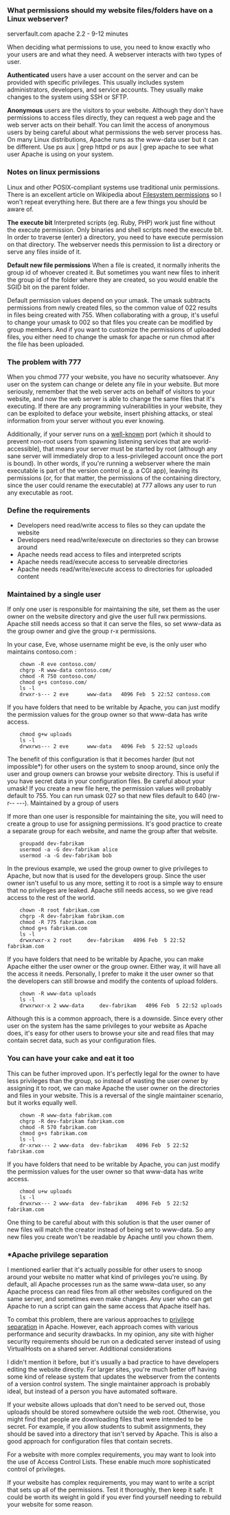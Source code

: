 ### What permissions should my website files/folders have on a Linux webserver? 

serverfault.com
apache 2.2 - 
9-12 minutes

When deciding what permissions to use, you need to know exactly who your users are and what they need. A webserver interacts with two types of user.

__Authenticated__ users have a user account on the server and can be provided with specific privileges. This usually includes system administrators, developers, and service accounts. They usually make changes to the system using SSH or SFTP.

__Anonymous__ users are the visitors to your website. Although they don't have permissions to access files directly, they can request a web page and the web server acts on their behalf. You can limit the access of anonymous users by being careful about what permissions the web server process has. On many Linux distributions, Apache runs as the www-data user but it can be different. Use ps aux | grep httpd or ps aux | grep apache to see what user Apache is using on your system.

### Notes on linux permissions

Linux and other POSIX-compliant systems use traditional unix permissions. There is an excellent article on Wikipedia about [Filesystem permissions](https://en.wikipedia.org/wiki/File_system_permissions#Traditional_Unix_permissions) so I won't repeat everything here. But there are a few things you should be aware of.

__The execute bit__
Interpreted scripts (eg. Ruby, PHP) work just fine without the execute permission. Only binaries and shell scripts need the execute bit. In order to traverse (enter) a directory, you need to have execute permission on that directory. The webserver needs this permission to list a directory or serve any files inside of it.

__Default new file permissions__
When a file is created, it normally inherits the group id of whoever created it. But sometimes you want new files to inherit the group id of the folder where they are created, so you would enable the SGID bit on the parent folder.

Default permission values depend on your umask. The umask subtracts permissions from newly created files, so the common value of 022 results in files being created with 755. When collaborating with a group, it's useful to change your umask to 002 so that files you create can be modified by group members. And if you want to customize the permissions of uploaded files, you either need to change the umask for apache or run chmod after the file has been uploaded.

### The problem with 777

When you chmod 777 your website, you have no security whatsoever. Any user on the system can change or delete any file in your website. But more seriously, remember that the web server acts on behalf of visitors to your website, and now the web server is able to change the same files that it's executing. If there are any programming vulnerabilities in your website, they can be exploited to deface your website, insert phishing attacks, or steal information from your server without you ever knowing.

Additionally, if your server runs on a [well-known](https://en.wikipedia.org/wiki/List_of_TCP_and_UDP_port_numbers#Well-known_ports) port (which it should to prevent non-root users from spawning listening services that are world-accessible), that means your server must be started by root (although any sane server will immediately drop to a less-privileged account once the port is bound). In other words, if you're running a webserver where the main executable is part of the version control (e.g. a CGI app), leaving its permissions (or, for that matter, the permissions of the containing directory, since the user could rename the executable) at 777 allows any user to run any executable as root.

### Define the requirements

- Developers need read/write access to files so they can update the website
- Developers need read/write/execute on directories so they can browse around
- Apache needs read access to files and interpreted scripts
- Apache needs read/execute access to serveable directories
- Apache needs read/write/execute access to directories for uploaded content

### Maintained by a single user

If only one user is responsible for maintaining the site, set them as the user owner on the website directory and give the user full rwx permissions. Apache still needs access so that it can serve the files, so set www-data as the group owner and give the group r-x permissions.

In your case, Eve, whose username might be eve, is the only user who maintains contoso.com :

		chown -R eve contoso.com/
		chgrp -R www-data contoso.com/
		chmod -R 750 contoso.com/
		chmod g+s contoso.com/
		ls -l
		drwxr-s--- 2 eve      www-data   4096 Feb  5 22:52 contoso.com

If you have folders that need to be writable by Apache, you can just modify the permission values for the group owner so that www-data has write access.

		chmod g+w uploads
		ls -l
		drwxrws--- 2 eve      www-data   4096 Feb  5 22:52 uploads

The benefit of this configuration is that it becomes harder (but not impossible*) for other users on the system to snoop around, since only the user and group owners can browse your website directory. This is useful if you have secret data in your configuration files. Be careful about your umask! If you create a new file here, the permission values will probably default to 755. You can run umask 027 so that new files default to 640 (rw- r-- ---).
Maintained by a group of users

If more than one user is responsible for maintaining the site, you will need to create a group to use for assigning permissions. It's good practice to create a separate group for each website, and name the group after that website.

		groupadd dev-fabrikam
		usermod -a -G dev-fabrikam alice
		usermod -a -G dev-fabrikam bob

In the previous example, we used the group owner to give privileges to Apache, but now that is used for the developers group. Since the user owner isn't useful to us any more, setting it to root is a simple way to ensure that no privileges are leaked. Apache still needs access, so we give read access to the rest of the world.

		chown -R root fabrikam.com
		chgrp -R dev-fabrikam fabrikam.com
		chmod -R 775 fabrikam.com
		chmod g+s fabrikam.com
		ls -l
		drwxrwxr-x 2 root     dev-fabrikam   4096 Feb  5 22:52 fabrikam.com

If you have folders that need to be writable by Apache, you can make Apache either the user owner or the group owner. Either way, it will have all the access it needs. Personally, I prefer to make it the user owner so that the developers can still browse and modify the contents of upload folders.

		chown -R www-data uploads
		ls -l
		drwxrwxr-x 2 www-data     dev-fabrikam   4096 Feb  5 22:52 uploads

Although this is a common approach, there is a downside. Since every other user on the system has the same privileges to your website as Apache does, it's easy for other users to browse your site and read files that may contain secret data, such as your configuration files.

### You can have your cake and eat it too

This can be futher improved upon. It's perfectly legal for the owner to have less privileges than the group, so instead of wasting the user owner by assigning it to root, we can make Apache the user owner on the directories and files in your website. This is a reversal of the single maintainer scenario, but it works equally well.

		chown -R www-data fabrikam.com
		chgrp -R dev-fabrikam fabrikam.com
		chmod -R 570 fabrikam.com
		chmod g+s fabrikam.com
		ls -l
		dr-xrwx--- 2 www-data  dev-fabrikam   4096 Feb  5 22:52 fabrikam.com

If you have folders that need to be writable by Apache, you can just modify the permission values for the user owner so that www-data has write access.

		chmod u+w uploads
		ls -l
		drwxrwx--- 2 www-data  dev-fabrikam   4096 Feb  5 22:52 fabrikam.com

One thing to be careful about with this solution is that the user owner of new files will match the creator instead of being set to www-data. So any new files you create won't be readable by Apache until you chown them.


### *Apache privilege separation

I mentioned earlier that it's actually possible for other users to snoop around your website no matter what kind of privileges you're using. By default, all Apache processes run as the same www-data user, so any Apache process can read files from all other websites configured on the same server, and sometimes even make changes. Any user who can get Apache to run a script can gain the same access that Apache itself has.

To combat this problem, there are various approaches to [privilege separation](https://wiki.apache.org/httpd/PrivilegeSeparation) in Apache. However, each approach comes with various performance and security drawbacks. In my opinion, any site with higher security requirements should be run on a dedicated server instead of using VirtualHosts on a shared server.
Additional considerations

I didn't mention it before, but it's usually a bad practice to have developers editing the website directly. For larger sites, you're much better off having some kind of release system that updates the webserver from the contents of a version control system. The single maintainer approach is probably ideal, but instead of a person you have automated software.

If your website allows uploads that don't need to be served out, those uploads should be stored somewhere outside the web root. Otherwise, you might find that people are downloading files that were intended to be secret. For example, if you allow students to submit assignments, they should be saved into a directory that isn't served by Apache. This is also a good approach for configuration files that contain secrets.

For a website with more complex requirements, you may want to look into the use of Access Control Lists. These enable much more sophisticated control of privileges.

If your website has complex requirements, you may want to write a script that sets up all of the permissions. Test it thoroughly, then keep it safe. It could be worth its weight in gold if you ever find yourself needing to rebuild your website for some reason.

